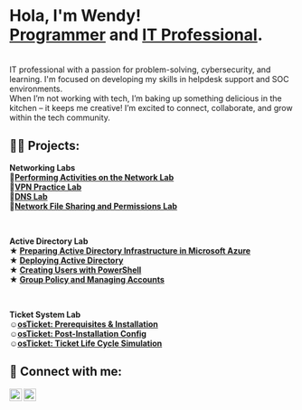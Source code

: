 <h1>Hola, I'm Wendy! <br/><a href="https://github.com/gwendus">Programmer</a> and <a href="https://www.linkedin.com/in/wendy-reyes-rodriguez-36a491211/)/">IT Professional</a>.</h1>
<br />
IT professional with a passion for problem-solving, cybersecurity, and learning. I'm focused on developing my skills in helpdesk support and SOC environments. <br />
When I’m not working with tech, I’m baking up something delicious in the kitchen – it keeps me creative! I’m excited to connect, collaborate, and grow within the tech community.
<h2>👨‍💻 Projects:</h2>

<b>Networking Labs</a><br />
👥<a href="https://github.com/gwendus/NetworkTrafficLab/blob/main/README.md">Performing Activities on the Network Lab</a><br>
👥<a href="https://github.com/gwendus/VPNLab/blob/main/README.md">VPN Practice Lab</a><br>
👥<a href="https://github.com/gwendus/DNS-Lab/blob/main/README.md">DNS Lab</a><br>
👥<a href="https://github.com/gwendus/NFSPLab/blob/main/README.md">Network File Sharing and Permissions Lab</a><br>
 
<br />

Active Directory Lab <br>
 ★ <a href="https://github.com/gwendus/ADInfrastructureInAzure/blob/main/README.md">Preparing Active Directory Infrastructure in Microsoft Azure</a><br>
 ★ <a href="https://github.com/gwendus/DeployingAD/blob/main/README.md">Deploying Active Directory</a><br>
 ★ <a href="https://github.com/gwendus/CreatingUsersWithPowerSHell/blob/main/README.md">Creating Users with PowerShell</a><br>
 ★ <a href="https://github.com/gwendus/GroupPolicyandManagingAccounts/blob/main/README.md">Group Policy and Managing Accounts</a><br>
 
  
<br />

  <b>Ticket System Lab</a><br />
☺<a href="https://github.com/gwendus/osTicket-Setup/blob/main/README.md">osTicket: Prerequisites & Installation</a><br>
☺<a href="https://github.com/gwendus/post-installation-configuration">osTicket: Post-Installation Config</a><br>
☺<a href="https://github.com/gwendus/ticket-lifecycle">osTicket: Ticket Life Cycle Simulation</a><br>


<h2> 🤳 Connect with me:</h2>

[<img align="left" alt="GwendusLearning | YouTube" width="22px" src="https://cdn.jsdelivr.net/npm/simple-icons@v3/icons/youtube.svg" />][youtube]
[<img align="left" alt="Wendy Reyes Rodriguez | LinkedIn" width="22px" src="https://cdn.jsdelivr.net/npm/simple-icons@v3/icons/linkedin.svg" />][linkedin]


[youtube]: https://www.youtube.com/@Gwendus
[linkedin]: https://www.linkedin.com/in/wendy-reyes-rodriguez-36a491211/

<!--
**gwendus/gwendus** is a ✨ _special_ ✨ repository because its `README.md` (this file) appears on your GitHub profile.

Here are some ideas to get you started:

- 🔭 I’m currently working on ...
- 🌱 I’m currently learning ...
- 👯 I’m looking to collaborate on ...
- 🤔 I’m looking for help with ...
- 💬 Ask me about ...
- 📫 How to reach me: ...
- ⚡ Fun fact: ...
-->
